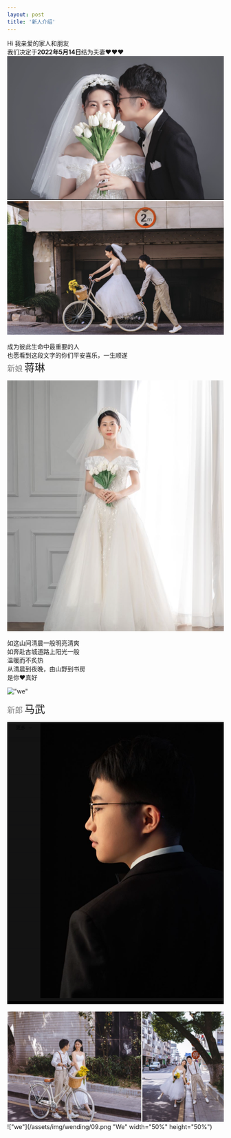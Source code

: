 ```yaml
---
layout: post
title: '新人介绍'
---
```

Hi 我亲爱的家人和朋友    
我们决定于**2022年5月14日**结为夫妻❤️❤️❤️ 
!["we"](/assets/img/wending/01.png "We")
!["we"](/assets/img/wending/06.png "We")   

成为彼此生命中最重要的人   
也愿看到这段文字的你们平安喜乐，一生顺遂   
<font face="" color=grey size=4>新娘</font>
<font face="微软雅黑" size=5>蒋琳</font>

!["we"](/assets/img/wending/04.png "We")

如这山间清晨一般明亮清爽  
如奔赴古城道路上阳光一般   
温暖而不炙热     
从清晨到夜晚，由山野到书房     
是你❤️真好  

!["we"](/assets/img/wending/02.png "We")

<!-- !["we"](/assets/img/wending/03.png "We") -->
 
<font color=grey size=4>新郎</font>
<font size=5>马武</font>

!["we"](/assets/img/wending/05.png "We")
<!-- !["we"](/assets/img/wending/07.png "We") -->
!["we"](/assets/img/wending/08.png "We")
!["we"](/assets/img/wending/09.png "We" width="50%" height="50%")
